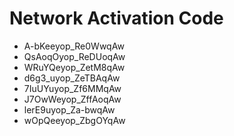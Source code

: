 # Network Activation Code
* A-bKeeyop_Re0WwqAw
* QsAoqOyop_ReDUoqAw
* WRuYQeyop_ZetM8qAw
* d6g3_uyop_ZeTBAqAw
* 7IuUYuyop_Zf6MMqAw
* J7OwWeyop_ZffAoqAw
* lerE9uyop_Za-bwqAw
* wOpQeeyop_ZbgOYqAw